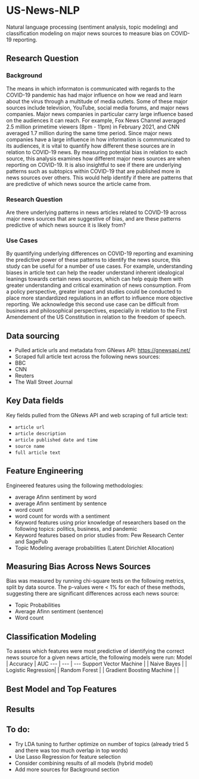# US-News-NLP
Natural language processing (sentiment analysis, topic modeling) and classification modeling on major news sources to measure bias on COVID-19 reporting.

## Research Question

### Background
The means in which informaton is communicated with regards to the COVID-19 pandemic has had major
influence on how we read and learn about the virus through a multitude of media outlets. Some of these
major sources include television, YouTube, social media forums, and major news companies. Major news
companies in particular carry large influence based on the audiences it can reach. For example, Fox News
Channel averaged 2.5 million primetime viewers (8pm - 11pm) in February 2021, and CNN averaged 1.7
million during the same time period. Since major news companies have a large influence in how information is commmunicated to its audiences, 
it is vital to quantify how different these sources are in relation to COVID-19 news. By measuring potential
bias in relation to each source, this analysis examines how different major news sources are when reporting
on COVID-19. It is also insightful to see if there are underlying patterns such as subtopics within COVID-19
that are published more in news sources over others. This would help identify if there are patterns that are
predictive of which news source the article came from.
### Research Question
Are there underlying patterns in news articles related to COVID-19 across major news sources that are
suggestive of bias, and are these patterns predictive of which news source it is likely from?
### Use Cases
By quantifying underlying differences on COVID-19 reporting and examining the predictive power of these
patterns to identify the news source, this study can be useful for a number of use cases. For example,
understanding biases in article text can help the reader understand inherent idealogical leanings towards
certain news sources, which can help equip them with greater understanding and critical examination of
news consumption. From a policy perspective, greater impact and studies could be conducted to place more
standardized regulations in an effort to influence more objective reporting. We acknowledge this second
use case can be difficult from business and philosophical perspectives, especially in relation to the First
Amendement of the US Constitution in relation to the freedom of speech.

## Data sourcing
- Pulled article urls and metadata from GNews API: https://gnewsapi.net/
- Scraped full article text across the following news sources:
- BBC
- CNN
- Reuters
- The Wall Street Journal

## Key Data fields
Key fields pulled from the GNews API and web scraping of full article text:
- ```article url```
- ```article description```
- ```article published date and time```
- ```source name```
- ```full article text```

## Feature Engineering

Engineered features using the following methodologies:
- average Afinn sentiment by word
- average Afinn sentiment by sentence
- word count
- word count for words with a sentiment
- Keyword features using prior knowledge of researchers based on the following topics: politics, business, and pandemic
- Keyword features based on prior studies from: Pew Research Center and SagePub
- Topic Modeling average probabilities (Latent Dirichlet Allocation)

## Measuring Bias Across News Sources

Bias was measured by running chi-square tests on the following metrics, split by data source. 
The p-values were < 1% for each of these methods, suggesting there are significant differences across each news source:
- Topic Probabilities
- Average Afinn sentiment (sentence)
- Word count

## Classification Modeling

To assess which features were most predictive of identifying the correct news source for a given news article, the following models were run:
Model | Accuracy | AUC
--- | --- | ---
Support Vector Machine | |
Naive Bayes | |
Logistic Regression| |
Random Forest | |
Gradient Boosting Machine | |

## Best Model and Top Features

## Results

## To do:
- Try LDA tuning to further optimize on number of topics (already tried 5 and there was too much overlap in top words)
- Use Lasso Regression for feature selection
- Consider combining results of all models (hybrid model)
- Add more sources for Background section
